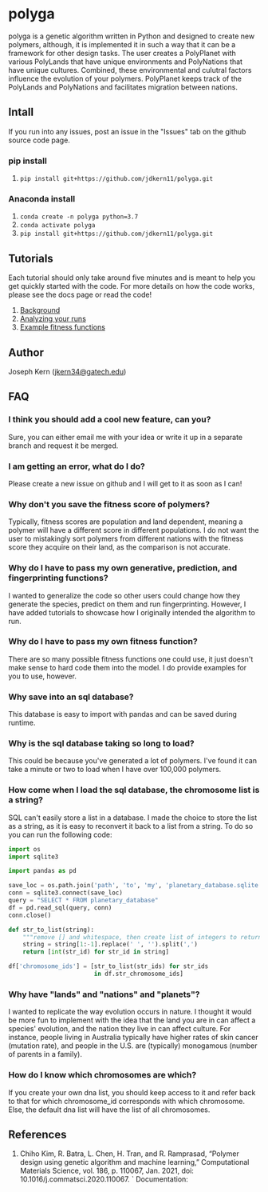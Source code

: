 # polyga
polyga is a genetic algorithm written in Python and designed to create new 
polymers, although, it is implemented it in such a way that it can be a 
framework for other design tasks. The user creates a
PolyPlanet with various PolyLands that have unique environments and PolyNations that
have unique cultures. Combined, these environmental and culutral factors
influence the evolution of your polymers. PolyPlanet keeps track of the 
PolyLands and PolyNations and facilitates migration between nations.

## Intall
If you run into any issues, post an issue in the "Issues" tab on the github
source code page.

### pip install
1. `pip install git+https://github.com/jdkern11/polyga.git`

### Anaconda install
1. `conda create -n polyga python=3.7` 
2. `conda activate polyga`
3. `pip install git+https://github.com/jdkern11/polyga.git`



## Tutorials
Each tutorial should only take around five minutes and is meant to help you
get quickly started with the code. For more details on how the code works,
please see the docs page or read the code!
1. [Background](tutorials/background.md)
2. [Analyzing your runs](tutorials/accessing_old_runs.md)
3. [Example fitness functions](tutorials/example_fitness_functions.md)

## Author
Joseph Kern (jkern34@gatech.edu)

## FAQ
### I think you should add a cool new feature, can you?
Sure, you can either email me with your idea or write it up in a separate
branch and request it be merged.

### I am getting an error, what do I do?
Please create a new issue on github and I will get to it as soon as I can!

### Why don't you save the fitness score of polymers?
Typically, fitness scores are population and land dependent, 
meaning a polymer will have a
different score in different populations. I do not want the user to mistakingly
sort polymers from different nations with the fitness score they acquire on 
their land, as the comparison is not accurate.

### Why do I have to pass my own generative, prediction, and fingerprinting functions?
I wanted to generalize the code so other users could change how they generate
the species, predict on them and run fingerprinting. However, I have added 
tutorials to showcase how I originally intended the algorithm to run.

### Why do I have to pass my own fitness function?
There are so many possible fitness functions one could use, it just
doesn't make sense to hard code them into the model. 
I do provide examples for you to use, however.

### Why save into an sql database?
This database is easy to import with pandas and can be saved during runtime.

### Why is the sql database taking so long to load?
This could be because you've generated a lot of polymers. I've found it can
take a minute or two to load when I have over 100,000 polymers. 

### How come when I load the sql database, the chromosome list is a string?
SQL can't easily store a list in a database. I made the choice to store the list
as a string, as it is easy to reconvert it back to a list from a string. To do
so you can run the following code:
```Python
import os
import sqlite3

import pandas as pd

save_loc = os.path.join('path', 'to', 'my', 'planetary_database.sqlite')
conn = sqlite3.connect(save_loc)
query = "SELECT * FROM planetary_database"
df = pd.read_sql(query, conn)
conn.close()

def str_to_list(string):
    """remove [] and whitespace, then create list of integers to return"""
    string = string[1:-1].replace(' ', '').split(',')
    return [int(str_id) for str_id in string]

df['chromosome_ids'] = [str_to_list(str_ids) for str_ids 
                        in df.str_chromosome_ids]

```

### Why have "lands" and "nations" and "planets"?
I wanted to replicate the way evolution occurs in nature. I thought it would be
more fun to implement with the idea that the land you are in can affect
a species' evolution, and the nation they live in can affect culture. For
instance, people living in Australia typically have higher rates of skin cancer 
(mutation rate), and people in the U.S. are (typically) monogamous 
(number of parents in a family). 

### How do I know which chromosomes are which?
If you create your own dna list, you should keep access to it and refer back
to that for which chromosome\_id corresponds with which chromosome. Else,
the default dna list will have the list of all chromosomes.

## References
1. Chiho Kim, R. Batra, L. Chen, H. Tran, and R. Ramprasad, 
“Polymer design using genetic algorithm and machine learning,” 
Computational Materials Science, vol. 186, p. 110067, Jan. 2021, 
doi: 10.1016/j.commatsci.2020.110067. ` Documentation:
